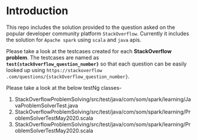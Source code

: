 # Introduction #

This repo includes the solution provided to the question asked on the popular developer community platform 
`StackOverflow`. Currently it includes the solution for `Apache spark` using `scala` and `java` apis.

Please take a look at the testcases created for each **StackOverflow problem**. The testcases are named as 
**`test{stackOverflow_question_number}`** so that each question can be easily looked up using `https://stackoverflow
.com/questions/{stackOverflow_question_number}`.

Please take a look at the below testNg classes-

1. StackOverflowProblemSolving/src/test/java/com/som/spark/learning/JavaProblemSolverTest.java
2. StackOverflowProblemSolving/src/test/java/com/som/spark/learning/ProblemSolverTestMay2020.scala
3. StackOverflowProblemSolving/src/test/java/com/som/spark/learning/ProblemSolverTestMay2020.scala